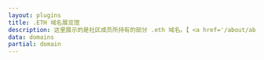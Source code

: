 ```yaml
---
layout: plugins
title: .ETH 域名展览馆
description: 这里展示的是社区成员所持有的部分 .eth 域名。【 <a href='/about/about-domains.html'>关于展馆</a> 】
data: domains
partial: domain
---
```

